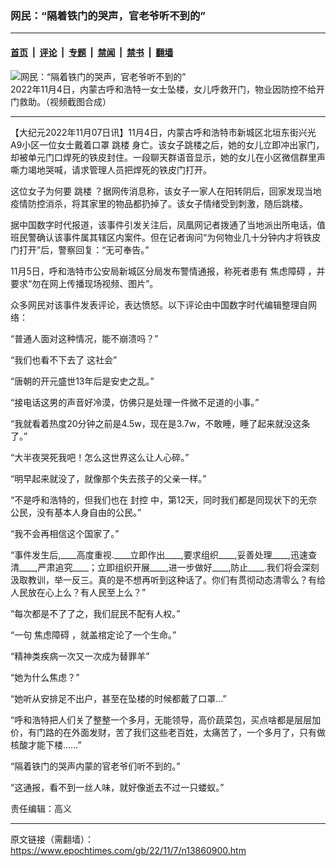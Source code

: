 ### 网民：“隔着铁门的哭声，官老爷听不到的”

---

#### [首页](../../../..?n13860900) &nbsp;|&nbsp; [评论](../../../../../epoch-comment?n13860900) &nbsp;|&nbsp; [专题](../../../../../epoch-special?n13860900) &nbsp;|&nbsp; [禁闻](../../../../../epoch-news?n13860900) &nbsp;|&nbsp; [禁书](../../../../../books?n13860900) &nbsp;|&nbsp; [翻墙](https://github.com/gfw-breaker/nogfw/blob/master/README.md?n13860900)


<div><img alt="网民：“隔着铁门的哭声，官老爷听不到的”" class="attachment-djy_600_400 size-djy_600_400 wp-post-image" src="https://i.epochtimes.com/assets/uploads/2022/11/id13861038-hushi.jpeg"/>
<div class="caption">
 2022年11月4日，内蒙古呼和浩特一女士坠楼，女儿呼救开门，物业因防控不给开门救助。（视频截图合成）
</div></div><hr/><div class="post_content" id="artbody" itemprop="articleBody">
 <!-- article content begin -->
 <p>
  【大纪元2022年11月07日讯】11月4日，内蒙古呼和浩特市新城区北垣东街兴光A9小区一位女士戴着口罩
  <ok href="https://www.epochtimes.com/gb/tag/%E8%B7%B3%E6%A5%BC.html">
   跳楼
  </ok>
  身亡。该女子跳楼之后，她的女儿立即冲出家门，却被单元门口焊死的铁皮封住。一段聊天群语音显示，她的女儿在小区微信群里声嘶力竭地哭喊，请求管理人员把焊死的铁皮门打开。
 </p>
 <p>
  这位女子为何要
  <ok href="https://www.epochtimes.com/gb/tag/%E8%B7%B3%E6%A5%BC.html">
   跳楼
  </ok>
  ？据网传消息称，该女子一家人在阳转阴后，回家发现当地疫情防控消杀，将其家里的物品都扔掉了。该女子情绪受到刺激，随后跳楼。
 </p>
 <p>
  据中国数字时代报道，该事件引发关注后，凤凰网记者拨通了当地派出所电话，值班民警确认该事件属其辖区内案件。但在记者询问“为何物业几十分钟内才将铁皮门打开”后，警察回复：“无可奉告。”
 </p>
 <p>
  11月5日，呼和浩特市公安局新城区分局发布警情通报，称死者患有
  <ok href="https://www.epochtimes.com/gb/tag/%E7%84%A6%E8%99%91%E9%9A%9C%E7%A2%8D.html">
   焦虑障碍
  </ok>
  ，并要求“勿在网上传播现场视频、图片”。
 </p>
 <p>
  众多网民对该事件发表评论，表达愤怒。以下评论由中国数字时代编辑整理自网络：
 </p>
 <p>
  “普通人面对这种情况，能不崩溃吗？”
 </p>
 <p>
  “我们也看不下去了 这社会”
 </p>
 <p>
  “唐朝的开元盛世13年后是安史之乱。”
 </p>
 <p>
  “接电话这男的声音好冷漠，仿佛只是处理一件微不足道的小事。”
 </p>
 <p>
  “我就看着热度20分钟之前是4.5w，现在是3.7w，不敢睡，睡了起来就没这条了。”
 </p>
 <p>
  “大半夜哭死我吧！怎么这世界这么让人心碎。”
 </p>
 <p>
  “明早起来就没了，就像那个失去孩子的父亲一样。”
 </p>
 <p>
  “不是呼和浩特的，但我们也在
  <ok href="https://www.epochtimes.com/gb/tag/%E5%B0%81%E6%8E%A7.html">
   封控
  </ok>
  中，第12天，同时我们都是同现状下的无奈公民，没有基本人身自由的公民。”
 </p>
 <p>
  “我不会再相信这个国家了。”
 </p>
 <p>
  “事件发生后,____高度重视.____立即作出____,要求组织____,妥善处理____,迅速查清____,严肃追究____；立即组织开展____,进一步做好____,防止____.我们将会深刻汲取教训，举一反三。真的是不想再听到这种话了。你们有贯彻动态清零么？有给人民放在心上么？有人民至上么？”
 </p>
 <p>
  “每次都是不了了之，我们屁民不配有人权。”
 </p>
 <p>
  “一句
  <ok href="https://www.epochtimes.com/gb/tag/%E7%84%A6%E8%99%91%E9%9A%9C%E7%A2%8D.html">
   焦虑障碍
  </ok>
  ，就盖棺定论了一个生命。”
 </p>
 <p>
  “精神类疾病一次又一次成为替罪羊”
 </p>
 <p>
  “她为什么焦虑？”
 </p>
 <p>
  “她听从安排足不出户，甚至在坠楼的时候都戴了口罩…”
 </p>
 <p>
  “呼和浩特把人们关了整整一个多月，无能领导，高价蔬菜包，买点啥都是层层加价，有门路的在外面发财，苦了我们这些老百姓，太痛苦了，一个多月了，只有做核酸才能下楼……”
 </p>
 <p>
  “隔着铁门的哭声内蒙的官老爷们听不到的。”
 </p>
 <p>
  “这通报，看不到一丝人味，就好像逝去不过一只蝼蚁。”
 </p>
 <p>
  责任编辑：高义
 </p>
 <!-- article content end -->
 <div id="below_article_ad">
 </div>
</div>


---

原文链接（需翻墙）：https://www.epochtimes.com/gb/22/11/7/n13860900.htm